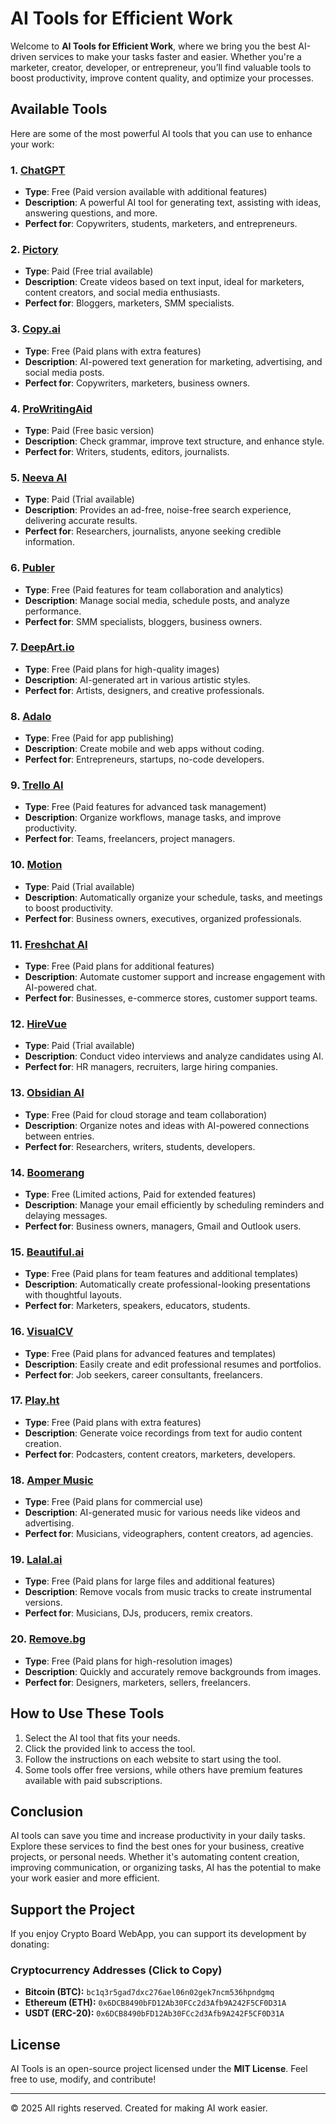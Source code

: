 # AI Tools for Efficient Work

Welcome to **AI Tools for Efficient Work**, where we bring you the best AI-driven services to make your tasks faster and easier. Whether you're a marketer, creator, developer, or entrepreneur, you’ll find valuable tools to boost productivity, improve content quality, and optimize your processes.

## Available Tools

Here are some of the most powerful AI tools that you can use to enhance your work:

### 1. **[ChatGPT](https://chat.openai.com/)**
   - **Type**: Free (Paid version available with additional features)
   - **Description**: A powerful AI tool for generating text, assisting with ideas, answering questions, and more.
   - **Perfect for**: Copywriters, students, marketers, and entrepreneurs.
   
### 2. **[Pictory](https://pictory.ai/)**
   - **Type**: Paid (Free trial available)
   - **Description**: Create videos based on text input, ideal for marketers, content creators, and social media enthusiasts.
   - **Perfect for**: Bloggers, marketers, SMM specialists.

### 3. **[Copy.ai](https://www.copy.ai/)**
   - **Type**: Free (Paid plans with extra features)
   - **Description**: AI-powered text generation for marketing, advertising, and social media posts.
   - **Perfect for**: Copywriters, marketers, business owners.

### 4. **[ProWritingAid](https://prowritingaid.com/)**
   - **Type**: Paid (Free basic version)
   - **Description**: Check grammar, improve text structure, and enhance style.
   - **Perfect for**: Writers, students, editors, journalists.

### 5. **[Neeva AI](https://neeva.com/)**
   - **Type**: Paid (Trial available)
   - **Description**: Provides an ad-free, noise-free search experience, delivering accurate results.
   - **Perfect for**: Researchers, journalists, anyone seeking credible information.

### 6. **[Publer](https://publer.io/)**
   - **Type**: Free (Paid features for team collaboration and analytics)
   - **Description**: Manage social media, schedule posts, and analyze performance.
   - **Perfect for**: SMM specialists, bloggers, business owners.

### 7. **[DeepArt.io](https://deepart.io/)**
   - **Type**: Free (Paid plans for high-quality images)
   - **Description**: AI-generated art in various artistic styles.
   - **Perfect for**: Artists, designers, and creative professionals.

### 8. **[Adalo](https://www.adalo.com/)**
   - **Type**: Free (Paid for app publishing)
   - **Description**: Create mobile and web apps without coding.
   - **Perfect for**: Entrepreneurs, startups, no-code developers.

### 9. **[Trello AI](https://trello.com/)**
   - **Type**: Free (Paid features for advanced task management)
   - **Description**: Organize workflows, manage tasks, and improve productivity.
   - **Perfect for**: Teams, freelancers, project managers.

### 10. **[Motion](https://www.usemotion.com/)**
   - **Type**: Paid (Trial available)
   - **Description**: Automatically organize your schedule, tasks, and meetings to boost productivity.
   - **Perfect for**: Business owners, executives, organized professionals.

### 11. **[Freshchat AI](https://www.freshworks.com/live-chat-software/)**
   - **Type**: Free (Paid plans for additional features)
   - **Description**: Automate customer support and increase engagement with AI-powered chat.
   - **Perfect for**: Businesses, e-commerce stores, customer support teams.

### 12. **[HireVue](https://www.hirevue.com/)**
   - **Type**: Paid (Trial available)
   - **Description**: Conduct video interviews and analyze candidates using AI.
   - **Perfect for**: HR managers, recruiters, large hiring companies.

### 13. **[Obsidian AI](https://obsidian.md/)**
   - **Type**: Free (Paid for cloud storage and team collaboration)
   - **Description**: Organize notes and ideas with AI-powered connections between entries.
   - **Perfect for**: Researchers, writers, students, developers.

### 14. **[Boomerang](https://www.boomeranggmail.com/)**
   - **Type**: Free (Limited actions, Paid for extended features)
   - **Description**: Manage your email efficiently by scheduling reminders and delaying messages.
   - **Perfect for**: Business owners, managers, Gmail and Outlook users.

### 15. **[Beautiful.ai](https://www.beautiful.ai/)**
   - **Type**: Free (Paid plans for team features and additional templates)
   - **Description**: Automatically create professional-looking presentations with thoughtful layouts.
   - **Perfect for**: Marketers, speakers, educators, students.

### 16. **[VisualCV](https://www.visualcv.com/)**
   - **Type**: Free (Paid plans for advanced features and templates)
   - **Description**: Easily create and edit professional resumes and portfolios.
   - **Perfect for**: Job seekers, career consultants, freelancers.

### 17. **[Play.ht](https://play.ht/)**
   - **Type**: Free (Paid plans with extra features)
   - **Description**: Generate voice recordings from text for audio content creation.
   - **Perfect for**: Podcasters, content creators, marketers, developers.

### 18. **[Amper Music](https://www.ampermusic.com/)**
   - **Type**: Free (Paid plans for commercial use)
   - **Description**: AI-generated music for various needs like videos and advertising.
   - **Perfect for**: Musicians, videographers, content creators, ad agencies.

### 19. **[Lalal.ai](https://www.lalal.ai/)**
   - **Type**: Free (Paid plans for large files and additional features)
   - **Description**: Remove vocals from music tracks to create instrumental versions.
   - **Perfect for**: Musicians, DJs, producers, remix creators.

### 20. **[Remove.bg](https://www.remove.bg/)**
   - **Type**: Free (Paid plans for high-resolution images)
   - **Description**: Quickly and accurately remove backgrounds from images.
   - **Perfect for**: Designers, marketers, sellers, freelancers.

## How to Use These Tools

1. Select the AI tool that fits your needs.
2. Click the provided link to access the tool.
3. Follow the instructions on each website to start using the tool.
4. Some tools offer free versions, while others have premium features available with paid subscriptions.

## Conclusion

AI tools can save you time and increase productivity in your daily tasks. Explore these services to find the best ones for your business, creative projects, or personal needs. Whether it's automating content creation, improving communication, or organizing tasks, AI has the potential to make your work easier and more efficient.

## Support the Project
If you enjoy Crypto Board WebApp, you can support its development by donating:

### Cryptocurrency Addresses (Click to Copy)
- **Bitcoin (BTC):** `bc1q3r5gad7dxc276ael06n02gek7ncm536hpndgmq`
- **Ethereum (ETH):** `0x6DCB8490bFD12Ab30FCc2d3Afb9A242F5CF0D31A`
- **USDT (ERC-20):** `0x6DCB8490bFD12Ab30FCc2d3Afb9A242F5CF0D31A`

## License
AI Tools is an open-source project licensed under the **MIT License**. Feel free to use, modify, and contribute!

---

© 2025 All rights reserved. Created for making AI work easier.
